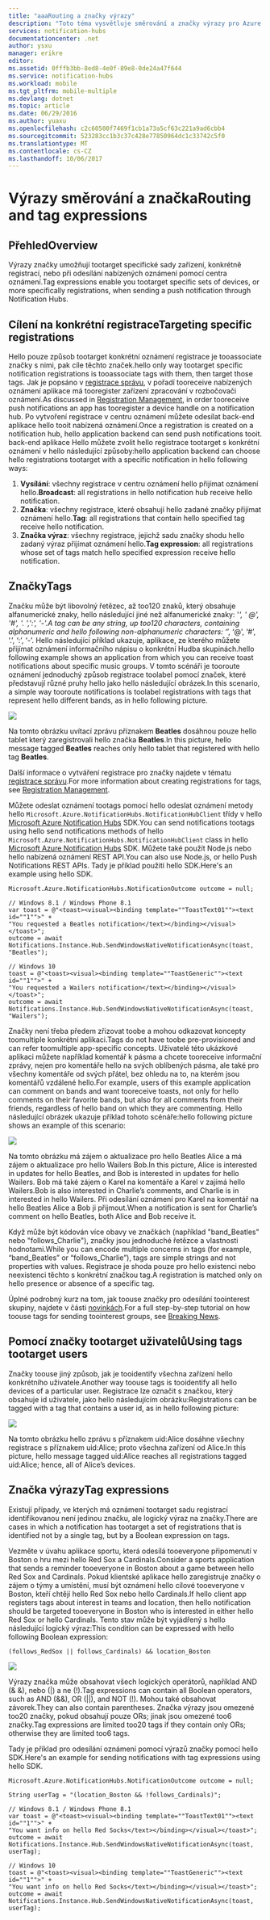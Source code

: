 ```yaml
---
title: "aaaRouting a značky výrazy"
description: "Toto téma vysvětluje směrování a značky výrazy pro Azure notification hubs."
services: notification-hubs
documentationcenter: .net
author: ysxu
manager: erikre
editor: 
ms.assetid: 0fffb3bb-8ed8-4e0f-89e8-0de24a47f644
ms.service: notification-hubs
ms.workload: mobile
ms.tgt_pltfrm: mobile-multiple
ms.devlang: dotnet
ms.topic: article
ms.date: 06/29/2016
ms.author: yuaxu
ms.openlocfilehash: c2c60500f7469f1cb1a73a5cf63c221a9ad6cbb4
ms.sourcegitcommit: 523283cc1b3c37c428e77850964dc1c33742c5f0
ms.translationtype: MT
ms.contentlocale: cs-CZ
ms.lasthandoff: 10/06/2017
---
```

# <a name="routing-and-tag-expressions"></a><span data-ttu-id="6047e-103">Výrazy směrování a značka</span><span class="sxs-lookup"><span data-stu-id="6047e-103">Routing and tag expressions</span></span>
## <a name="overview"></a><span data-ttu-id="6047e-104">Přehled</span><span class="sxs-lookup"><span data-stu-id="6047e-104">Overview</span></span>
<span data-ttu-id="6047e-105">Výrazy značky umožňují tootarget specifické sady zařízení, konkrétně registrací, nebo při odesílání nabízených oznámení pomocí centra oznámení.</span><span class="sxs-lookup"><span data-stu-id="6047e-105">Tag expressions enable you tootarget specific sets of devices, or more specifically registrations, when sending a push notification through Notification Hubs.</span></span>

## <a name="targeting-specific-registrations"></a><span data-ttu-id="6047e-106">Cílení na konkrétní registrace</span><span class="sxs-lookup"><span data-stu-id="6047e-106">Targeting specific registrations</span></span>
<span data-ttu-id="6047e-107">Hello pouze způsob tootarget konkrétní oznámení registrace je tooassociate značky s nimi, pak cíle těchto značek.</span><span class="sxs-lookup"><span data-stu-id="6047e-107">hello only way tootarget specific notification registrations is tooassociate tags with them, then target those tags.</span></span> <span data-ttu-id="6047e-108">Jak je popsáno v [registrace správu](notification-hubs-push-notification-registration-management.md), v pořadí tooreceive nabízených oznámení aplikace má tooregister zařízení zpracování v rozbočovači oznámení.</span><span class="sxs-lookup"><span data-stu-id="6047e-108">As discussed in [Registration Management](notification-hubs-push-notification-registration-management.md), in order tooreceive push notifications an app has tooregister a device handle on a notification hub.</span></span> <span data-ttu-id="6047e-109">Po vytvoření registrace v centru oznámení můžete odesílat back-end aplikace hello tooit nabízená oznámení.</span><span class="sxs-lookup"><span data-stu-id="6047e-109">Once a registration is created on a notification hub, hello application backend can send push notifications tooit.</span></span>
<span data-ttu-id="6047e-110">back-end aplikace Hello můžete zvolit hello registrace tootarget s konkrétní oznámení v hello následující způsoby:</span><span class="sxs-lookup"><span data-stu-id="6047e-110">hello application backend can choose hello registrations tootarget with a specific notification in hello following ways:</span></span>

1. <span data-ttu-id="6047e-111">**Vysílání**: všechny registrace v centru oznámení hello přijímat oznámení hello.</span><span class="sxs-lookup"><span data-stu-id="6047e-111">**Broadcast**: all registrations in hello notification hub receive hello notification.</span></span>
2. <span data-ttu-id="6047e-112">**Značka**: všechny registrace, které obsahují hello zadané značky přijímat oznámení hello.</span><span class="sxs-lookup"><span data-stu-id="6047e-112">**Tag**: all registrations that contain hello specified tag receive hello notification.</span></span>
3. <span data-ttu-id="6047e-113">**Značka výraz**: všechny registrace, jejichž sadu značky shodu hello zadaný výraz přijímat oznámení hello.</span><span class="sxs-lookup"><span data-stu-id="6047e-113">**Tag expression**: all registrations whose set of tags match hello specified expression receive hello notification.</span></span>

## <a name="tags"></a><span data-ttu-id="6047e-114">Značky</span><span class="sxs-lookup"><span data-stu-id="6047e-114">Tags</span></span>
<span data-ttu-id="6047e-115">Značku může být libovolný řetězec, až too120 znaků, který obsahuje alfanumerické znaky, hello následující jiné než alfanumerické znaky: '_', ' @', '#', '. ',':', '-'.</span><span class="sxs-lookup"><span data-stu-id="6047e-115">A tag can be any string, up too120 characters, containing alphanumeric and hello following non-alphanumeric characters: ‘_’, ‘@’, ‘#’, ‘.’, ‘:’, ‘-’.</span></span> <span data-ttu-id="6047e-116">Hello následující příklad ukazuje, aplikace, ze kterého můžete přijímat oznámení informačního nápisu o konkrétní Hudba skupinách.</span><span class="sxs-lookup"><span data-stu-id="6047e-116">hello following example shows an application from which you can receive toast notifications about specific music groups.</span></span> <span data-ttu-id="6047e-117">V tomto scénáři je tooroute oznámení jednoduchý způsob registrace toolabel pomocí značek, které představují různé pruhy hello jako hello následující obrázek.</span><span class="sxs-lookup"><span data-stu-id="6047e-117">In this scenario, a simple way tooroute notifications is toolabel registrations with tags that represent hello different bands, as in hello following picture.</span></span>

![](./media/notification-hubs-routing-tag-expressions/notification-hubs-tags.png)

<span data-ttu-id="6047e-118">Na tomto obrázku uvítací zprávu příznakem **Beatles** dosáhnou pouze hello tablet který zaregistrovali hello značka **Beatles**.</span><span class="sxs-lookup"><span data-stu-id="6047e-118">In this picture, hello message tagged **Beatles** reaches only hello tablet that registered with hello tag **Beatles**.</span></span>

<span data-ttu-id="6047e-119">Další informace o vytváření registrace pro značky najdete v tématu [registrace správu](notification-hubs-push-notification-registration-management.md).</span><span class="sxs-lookup"><span data-stu-id="6047e-119">For more information about creating registrations for tags, see [Registration Management](notification-hubs-push-notification-registration-management.md).</span></span>

<span data-ttu-id="6047e-120">Můžete odeslat oznámení tootags pomocí hello odeslat oznámení metody hello `Microsoft.Azure.NotificationHubs.NotificationHubClient` třídy v hello [Microsoft Azure Notification Hubs](https://www.nuget.org/packages/Microsoft.Azure.NotificationHubs/) SDK.</span><span class="sxs-lookup"><span data-stu-id="6047e-120">You can send notifications tootags using hello send notifications methods of hello `Microsoft.Azure.NotificationHubs.NotificationHubClient` class in hello [Microsoft Azure Notification Hubs](https://www.nuget.org/packages/Microsoft.Azure.NotificationHubs/) SDK.</span></span> <span data-ttu-id="6047e-121">Můžete také použít Node.js nebo hello nabízená oznámení REST API.</span><span class="sxs-lookup"><span data-stu-id="6047e-121">You can also use Node.js, or hello Push Notifications REST APIs.</span></span>  <span data-ttu-id="6047e-122">Tady je příklad použití hello SDK.</span><span class="sxs-lookup"><span data-stu-id="6047e-122">Here's an example using hello SDK.</span></span>

    Microsoft.Azure.NotificationHubs.NotificationOutcome outcome = null;

    // Windows 8.1 / Windows Phone 8.1
    var toast = @"<toast><visual><binding template=""ToastText01""><text id=""1"">" +
    "You requested a Beatles notification</text></binding></visual></toast>";
    outcome = await Notifications.Instance.Hub.SendWindowsNativeNotificationAsync(toast, "Beatles");

    // Windows 10
    toast = @"<toast><visual><binding template=""ToastGeneric""><text id=""1"">" +
    "You requested a Wailers notification</text></binding></visual></toast>";
    outcome = await Notifications.Instance.Hub.SendWindowsNativeNotificationAsync(toast, "Wailers");




<span data-ttu-id="6047e-123">Značky není třeba předem zřizovat toobe a mohou odkazovat koncepty toomultiple konkrétní aplikaci.</span><span class="sxs-lookup"><span data-stu-id="6047e-123">Tags do not have toobe pre-provisioned and can refer toomultiple app-specific concepts.</span></span> <span data-ttu-id="6047e-124">Uživatelé této ukázkové aplikaci můžete například komentář k pásma a chcete tooreceive informační zprávy, nejen pro komentáře hello na svých oblíbených pásma, ale také pro všechny komentáře od svých přátel, bez ohledu na to, na kterém jsou komentářů vzdálené hello.</span><span class="sxs-lookup"><span data-stu-id="6047e-124">For example, users of this example application can comment on bands and want tooreceive toasts, not only for hello comments on their favorite bands, but also for all comments from their friends, regardless of hello band on which they are commenting.</span></span> <span data-ttu-id="6047e-125">Hello následující obrázek ukazuje příklad tohoto scénáře:</span><span class="sxs-lookup"><span data-stu-id="6047e-125">hello following picture shows an example of this scenario:</span></span>

![](./media/notification-hubs-routing-tag-expressions/notification-hubs-tags2.png)

<span data-ttu-id="6047e-126">Na tomto obrázku má zájem o aktualizace pro hello Beatles Alice a má zájem o aktualizace pro hello Wailers Bob.</span><span class="sxs-lookup"><span data-stu-id="6047e-126">In this picture, Alice is interested in updates for hello Beatles, and Bob is interested in updates for hello Wailers.</span></span> <span data-ttu-id="6047e-127">Bob má také zájem o Karel na komentáře a Karel v zajímá hello Wailers.</span><span class="sxs-lookup"><span data-stu-id="6047e-127">Bob is also interested in Charlie’s comments, and Charlie is in interested in hello Wailers.</span></span> <span data-ttu-id="6047e-128">Při odesílání oznámení pro Karel na komentář na hello Beatles Alice a Bob ji přijmout.</span><span class="sxs-lookup"><span data-stu-id="6047e-128">When a notification is sent for Charlie’s comment on hello Beatles, both Alice and Bob receive it.</span></span>

<span data-ttu-id="6047e-129">Když může být kódován více obavy ve značkách (například "band_Beatles" nebo "follows_Charlie"), značky jsou jednoduché řetězce a vlastnosti hodnotami.</span><span class="sxs-lookup"><span data-stu-id="6047e-129">While you can encode multiple concerns in tags (for example, “band_Beatles” or “follows_Charlie”), tags are simple strings and not properties with values.</span></span> <span data-ttu-id="6047e-130">Registrace je shoda pouze pro hello existenci nebo neexistenci těchto s konkrétní značkou tag.</span><span class="sxs-lookup"><span data-stu-id="6047e-130">A registration is matched only on hello presence or absence of a specific tag.</span></span>

<span data-ttu-id="6047e-131">Úplné podrobný kurz na tom, jak toouse značky pro odesílání toointerest skupiny, najdete v části [novinkách](notification-hubs-windows-notification-dotnet-push-xplat-segmented-wns.md).</span><span class="sxs-lookup"><span data-stu-id="6047e-131">For a full step-by-step tutorial on how toouse tags for sending toointerest groups, see [Breaking News](notification-hubs-windows-notification-dotnet-push-xplat-segmented-wns.md).</span></span>

## <a name="using-tags-tootarget-users"></a><span data-ttu-id="6047e-132">Pomocí značky tootarget uživatelů</span><span class="sxs-lookup"><span data-stu-id="6047e-132">Using tags tootarget users</span></span>
<span data-ttu-id="6047e-133">Značky toouse jiný způsob, jak je tooidentify všechna zařízení hello konkrétního uživatele.</span><span class="sxs-lookup"><span data-stu-id="6047e-133">Another way toouse tags is tooidentify all hello devices of a particular user.</span></span> <span data-ttu-id="6047e-134">Registrace lze označit s značkou, který obsahuje id uživatele, jako hello následujícím obrázku:</span><span class="sxs-lookup"><span data-stu-id="6047e-134">Registrations can be tagged with a tag that contains a user id, as in hello following picture:</span></span>

![](./media/notification-hubs-routing-tag-expressions/notification-hubs-tags3.png)

<span data-ttu-id="6047e-135">Na tomto obrázku hello zprávu s příznakem uid:Alice dosáhne všechny registrace s příznakem uid:Alice; proto všechna zařízení od Alice.</span><span class="sxs-lookup"><span data-stu-id="6047e-135">In this picture, hello message tagged uid:Alice reaches all registrations tagged uid:Alice; hence, all of Alice’s devices.</span></span>

## <a name="tag-expressions"></a><span data-ttu-id="6047e-136">Značka výrazy</span><span class="sxs-lookup"><span data-stu-id="6047e-136">Tag expressions</span></span>
<span data-ttu-id="6047e-137">Existují případy, ve kterých má oznámení tootarget sadu registrací identifikovanou není jedinou značku, ale logický výraz na značky.</span><span class="sxs-lookup"><span data-stu-id="6047e-137">There are cases in which a notification has tootarget a set of registrations that is identified not by a single tag, but by a Boolean expression on tags.</span></span>

<span data-ttu-id="6047e-138">Vezměte v úvahu aplikace sportu, která odesílá tooeveryone připomenutí v Boston o hru mezi hello Red Sox a Cardinals.</span><span class="sxs-lookup"><span data-stu-id="6047e-138">Consider a sports application that sends a reminder tooeveryone in Boston about a game between hello Red Sox and Cardinals.</span></span> <span data-ttu-id="6047e-139">Pokud klientské aplikace hello zaregistruje značky o zájem o týmy a umístění, musí být oznámení hello cílové tooeveryone v Boston, kteří chtějí hello Red Sox nebo hello Cardinals.</span><span class="sxs-lookup"><span data-stu-id="6047e-139">If hello client app registers tags about interest in teams and location, then hello notification should be targeted tooeveryone in Boston who is interested in either hello Red Sox or hello Cardinals.</span></span> <span data-ttu-id="6047e-140">Tento stav může být vyjádřený s hello následující logický výraz:</span><span class="sxs-lookup"><span data-stu-id="6047e-140">This condition can be expressed with hello following Boolean expression:</span></span>

    (follows_RedSox || follows_Cardinals) && location_Boston


![](./media/notification-hubs-routing-tag-expressions/notification-hubs-tags4.png)

<span data-ttu-id="6047e-141">Výrazy značka může obsahovat všech logických operátorů, například AND (& &), nebo (|) a ne (!).</span><span class="sxs-lookup"><span data-stu-id="6047e-141">Tag expressions can contain all Boolean operators, such as AND (&&), OR (||), and NOT (!).</span></span> <span data-ttu-id="6047e-142">Mohou také obsahovat závorek.</span><span class="sxs-lookup"><span data-stu-id="6047e-142">They can also contain parentheses.</span></span> <span data-ttu-id="6047e-143">Značka výrazy jsou omezené too20 značky, pokud obsahují pouze ORs; jinak jsou omezené too6 značky.</span><span class="sxs-lookup"><span data-stu-id="6047e-143">Tag expressions are limited too20 tags if they contain only ORs; otherwise they are limited too6 tags.</span></span>

<span data-ttu-id="6047e-144">Tady je příklad pro odesílání oznámení pomocí výrazů značky pomocí hello SDK.</span><span class="sxs-lookup"><span data-stu-id="6047e-144">Here's an example for sending notifications with tag expressions using hello SDK.</span></span>

    Microsoft.Azure.NotificationHubs.NotificationOutcome outcome = null;

    String userTag = "(location_Boston && !follows_Cardinals)";    

    // Windows 8.1 / Windows Phone 8.1
    var toast = @"<toast><visual><binding template=""ToastText01""><text id=""1"">" +
    "You want info on hello Red Socks</text></binding></visual></toast>";
    outcome = await Notifications.Instance.Hub.SendWindowsNativeNotificationAsync(toast, userTag);

    // Windows 10
    toast = @"<toast><visual><binding template=""ToastGeneric""><text id=""1"">" +
    "You want info on hello Red Socks</text></binding></visual></toast>";
    outcome = await Notifications.Instance.Hub.SendWindowsNativeNotificationAsync(toast, userTag);
